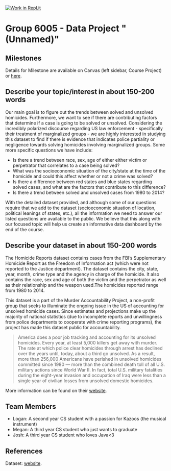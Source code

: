 [![Work in Repl.it](https://classroom.github.com/assets/work-in-replit-14baed9a392b3a25080506f3b7b6d57f295ec2978f6f33ec97e36a161684cbe9.svg)](https://classroom.github.com/online_ide?assignment_repo_id=312418&assignment_repo_type=GroupAssignmentRepo)
# Group 6005 - Data Project "(Unnamed)"

## Milestones

Details for Milestone are available on Canvas (left sidebar, Course Project) or [here](https://firas.moosvi.com/courses/data301/project/milestone01.html).

## Describe your topic/interest in about 150-200 words

Our main goal is to figure out the trends between solved and unsolved homicides. Furthermore, we want to see if there are contributing factors that determine if a case is going to be solved or unsolved. Considering the incredibly polarized discourse regarding US law enforcement - specifically their treatment of marginalized groups - we are highly interested in studying this dataset to find if there is evidence that indicates police partiality or negligence towards solving homicides involving marginalized groups. Some more specific questions we have include:

- Is there a trend between race, sex, age of either either victim or perpetrator that correlates to a case being solved?
- What was the socioeconomic situation of the city/state at the time of the homicide and could this affect whether or not a crime was solved?
- Is there a difference between red states and blue states regarding solved cases, and what are the factors that contribute to this difference?
- Is there a trend between solved and unsolved cases from 1980 to 2014?

With the detailed dataset provided, and although some of our questions require that we add to the dataset (socioeconomic situation of location, political leanings of states, etc.), all the information we need to answer our listed questions are available to the public. We believe that this along with our focused topic will help us create an informative data dashboard by the end of the course.


## Describe your dataset in about 150-200 words

The Homicide Reports dataset contains cases from the FBI’s Supplementary Homicide Report as the Freedom of Information act (which were not reported to the Justice department). 
The dataset contains the city, state, year, month, crime type and the agency in charge of the homicide. It also contains the race, sex and age of both the victim and the perpetrator as well as their relationship and the weapon used.The homicides reported range from 1980 to 2014.

This dataset is a part of the Murder Accountability Project, a non-profit group that seeks to illuminate the ongoing issue in the US of accounting for unsolved homicide cases. Since estimates and projections make up the majority of national statistics (due to incomplete reports and unwillingness from police departments to cooperate with crime reporting programs), the project has made this dataset public for accountability. 

> America does a poor job tracking and accounting for its unsolved homicides. Every year, at least 5,000 killers get away with murder. The rate at which police clear homicides through arrest has declined over the years until, today, about a third go unsolved.
> As a result, more than 256,000 Americans have perished in unsolved homicides committed since 1980 —  more than the combined death toll of all U.S. military actions since World War II. In fact, total U.S. military fatalities during the eight-year invasion and occupation of Iraq were less than a single year of civilian losses from unsolved domestic homicides.

More information can be found on their [website](http://www.murderdata.org/).


## Team Members

- Logan: A second year CS student with a passion for Kazoos (the musical instrument)
- Megan: A third year CS student who just wants to graduate
- Josh: A third year CS student who loves Java<3

## References

Dataset: [website](https://www.kaggle.com/murderaccountability/homicide-reports/).